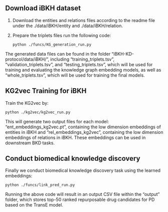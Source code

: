 ## Download iBKH dataset

1. Download the entities and relations files according to the readme file under the ./data/iBKH/entity and ./data/iBKH/relation.

2. Prepare the triplets files run the following code:



   ```markup
   python ./funcs/KG_generation_run.py 
   ```

The generated data files can be found in the folder “iBKH-KD-protocol/data/iBKH/”, including “training_triplets.tsv”, “validation_triplets.tsv”, and “testing_triplets.tsv”, which will be used for training and evaluating the knowledge graph embedding models, as well as “whole_triplets.tsv”, which will be used for training the final models.

## KG2vec Training for iBKH

Train the KG2vec by:

```markup
python ./kg2vec/kg2vec_run.py
```

This will generate two output files for each model: “ent_embeddings_kg2vec.pt”, containing the low dimension embeddings of entities in iBKH and “rel_embeddings_kg2vec”, containing the low dimension embeddings of relations in iBKH. These embeddings can be used in downstream BKD tasks.&#x20;



## Conduct biomedical knowledge discovery

Finally we conduct biomedical knowledge discovery task using the learned embeddings:

```markup
python ./funcs/link_pred_run.py
```

Running the above code will result in an output CSV file within the “output” folder, which stores top-50 ranked repurposable drug candidates for PD based on the TransE model.

